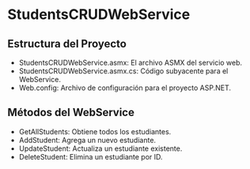 # StudentsCRUDWebService

## Estructura del Proyecto
- StudentsCRUDWebService.asmx: El archivo ASMX del servicio web.
- StudentsCRUDWebService.asmx.cs: Código subyacente para el WebService.
- Web.config: Archivo de configuración para el proyecto ASP.NET.

## Métodos del WebService
- GetAllStudents: Obtiene todos los estudiantes.
- AddStudent: Agrega un nuevo estudiante.
- UpdateStudent: Actualiza un estudiante existente.
- DeleteStudent: Elimina un estudiante por ID.
